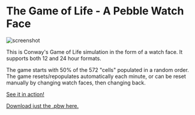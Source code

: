 The Game of Life - A Pebble Watch Face
======================================

![screenshot](http://daltonclaybrook.com/pebble/pebble-gol.jpg)

This is Conway's Game of Life simulation in the form of a watch face. It supports both 12 and 24 hour formats. 

The game starts with 50% of the 572 "cells" populated in a random order. The game resets/repopulates automatically each minute, or can be reset manually by changing watch faces, then changing back.

[See it in action!](https://vine.co/v/bPJ3XIv621I)

[Download just the .pbw here.](http://www.mypebblefaces.com/view?fID=1414&aName=daltonclaybrook&pageTitle=The+Game+of+Life&auID=1657)